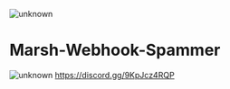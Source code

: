 ![unknown](https://user-images.githubusercontent.com/106053024/186111798-557052e8-fcf8-4c55-82a8-fc65bbac9d66.png)
# Marsh-Webhook-Spammer
![unknown](https://user-images.githubusercontent.com/106053024/186111798-557052e8-fcf8-4c55-82a8-fc65bbac9d66.png)
https://discord.gg/9KpJcz4RQP

